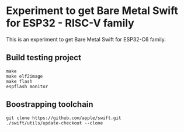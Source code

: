 # Experiment to get Bare Metal Swift for ESP32 - RISC-V family

This is an experiment to get Bare Metal Swift for ESP32-C6 family.

## Build testing project

```shell
make
make elf2image
make flash
espflash monitor
```

## Boostrapping toolchain

```
git clone https://github.com/apple/swift.git
./swift/utils/update-checkout --clone
```



